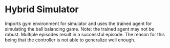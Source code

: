 # Hybrid Simulator

Imports gym environment for simulator and uses the trained agent for simulating the ball balancing game. Note: the trained agent may not be robust. Multiple episodes result in a successful episode. The reason for this being that the controller is not able to generalize well enough. 
